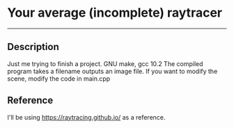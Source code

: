 # Your average (incomplete) raytracer
---
## Description
Just me trying to finish a project.
GNU make, gcc 10.2
The compiled program takes a filename outputs an image file. If you want to modify the scene, modify the code in main.cpp
## Reference
I'll be using https://raytracing.github.io/ as a reference.
